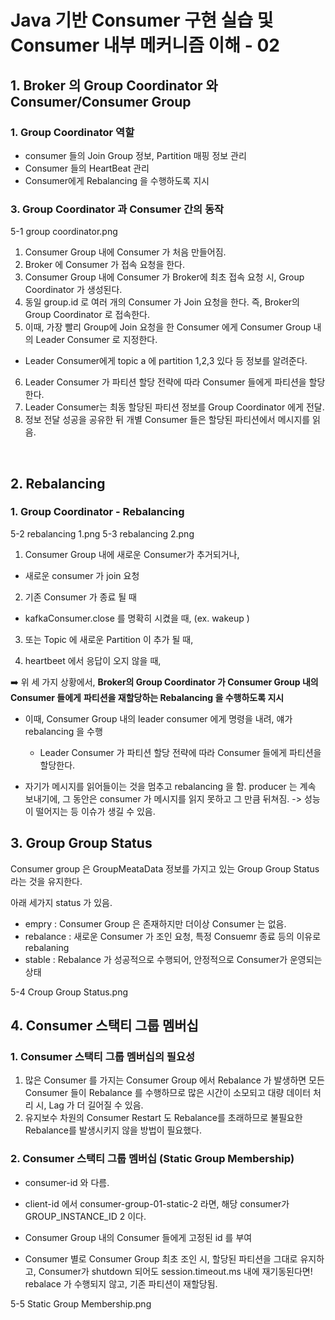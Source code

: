 # Java 기반 Consumer 구현 실습 및 Consumer 내부 메커니즘 이해 - 02

## 1. Broker 의 Group Coordinator 와 Consumer/Consumer Group

### 1. Group Coordinator 역할
- consumer 들의 Join Group 정보, Partition 매핑 정보 관리
- Consumer 들의 HeartBeat 관리
- Consumer에게 Rebalancing 을 수행하도록 지시

### 3. Group Coordinator 과 Consumer 간의 동작

5-1 group coordinator.png

1. Consumer Group 내에 Consumer 가 처음 만들어짐.
2. Broker 에 Consumer 가 접속 요청을 한다.
3. Consumer Group 내에 Consumer 가 Broker에 최초 접속 요청 시, Group Coordinator 가 생성된다.
4. 동일 group.id 로 여러 개의 Consumer 가 Join 요청을 한다. 즉, Broker의 Group Coordinator 로 접속한다.
5. 이때, 가장 빨리 Group에 Join 요청을 한 Consumer 에게 Consumer Group 내의 Leader Consumer 로 지정한다. 
  - Leader Consumer에게 topic a 에 partition 1,2,3 있다 등 정보를 알려준다.
6. Leader Consumer 가 파티션 할당 전략에 따라 Consumer 들에게 파티션을 할당한다.
7. Leader Consumer는 최동 할당된 파티션 정보를 Group Coordinator 에게 전달.
8. 정보 전달 성공을 공유한 뒤 개별 Consumer 들은 할당된 파티션에서 메시지를 읽음.

<br>

## 2. Rebalancing

### 1. Group Coordinator - Rebalancing

5-2 rebalancing 1.png
5-3 rebalancing 2.png

1) Consumer Group 내에 새로운 Consumer가 추거되거나,
  - 새로운 consumer 가 join 요청

2) 기존 Consumer 가 종료 될 때 
  - kafkaConsumer.close 를 명확히 시켰을 때, (ex. wakeup )

3) 또는 Topic 에 새로운 Partition 이 추가 될 때,

3) heartbeet 에서 응답이 오지 않을 때,

:arrow_right: 위 세 가지 상황에서, **Broker의 Group Coordinator 가 Consumer Group 내의 Consumer 들에게**
**파티션을 재할당하는 Rebalancing 을 수행하도록 지시**

- 이때, Consumer Group 내의 leader consumer 에게 명령을 내려, 얘가 rebalancing 을 수행
  - Leader Consumer 가 파티션 할당 전략에 따라 Consumer 들에게 파티션을 할당한다.

- 자기가 메시지를 읽어들이는 것을 멈추고 rebalancing 을 함.
producer 는 계속 보내기에, 그 동안은 consumer 가 메시지를 읽지 못하고 그 만큼 뒤쳐짐. -> 성능이 떨어지는 등 이슈가 생길 수 있음.


## 3. Group Group Status

Consumer group 은 GroupMeataData 정보를 가지고 있는 Group Group Status 라는 것을 유지한다.

아래 세가지 status 가 있음.

- empry : Consumer Group 은 존재하지만 더이상 Consumer 는 없음.
- rebalance : 새로운 Consumer 가 조인 요청, 특정 Consuemr 종료 등의 이유로 rebalaning 
- stable : Rebalance 가 성공적으로 수행되어, 안정적으로 Consumer가 운영되는 상태

5-4 Croup Group Status.png

## 4. Consumer 스택티 그룹 멤버십

### 1. Consumer 스택티 그룹 멤버십의 필요성
1. 많은 Consumer 를 가지는 Consumer Group 에서 Rebalance 가 발생하면 모든 Consumer 들이 Rebalance 를 수행하므로 많은 시간이 소모되고 대량 데이터 처리 시, Lag 가 더 길어질 수 있음.
2. 유지보수 차원의 Consumer Restart 도 Rebalance를 초래하므로 불필요한 Rebalance를 발생시키지 않을 방법이 필요했다.

### 2. Consumer 스택티 그룹 멤버십 (Static Group Membership)
- consumer-id 와 다름.
- client-id 에서 consumer-group-01-static-2 라면, 해당 consumer가 GROUP_INSTANCE_ID 2 이다.

- Consumer Group 내의 Consumer 들에게 고정된 id 를 부여
- Consumer 별로 Consumer Group 최초 조인 시, 할당된 파티션을 그대로 유지하고, Consumer가 shutdown 되어도 session.timeout.ms 내에 재기동된다면! rebalace 가 수행되지 않고, 기존 파티션이 재할당됨.

5-5 Static Group Membership.png